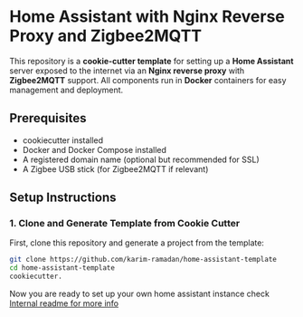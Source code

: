# Home Assistant with Nginx Reverse Proxy and Zigbee2MQTT

This repository is a **cookie-cutter template** for setting up a **Home Assistant** server exposed to the internet via
an **Nginx reverse proxy** with **Zigbee2MQTT** support. All components run in **Docker** containers for easy management
and deployment.

## Prerequisites

- cookiecutter installed
- Docker and Docker Compose installed
- A registered domain name (optional but recommended for SSL)
- A Zigbee USB stick (for Zigbee2MQTT if relevant)

## Setup Instructions

### 1. Clone and Generate Template from Cookie Cutter

First, clone this repository and generate a project from the template:

```bash
git clone https://github.com/karim-ramadan/home-assistant-template
cd home-assistant-template
cookiecutter.
```

Now you are ready to set up your own home assistant instance 
check [Internal readme for more info](%7B%7Bcookiecutter.repo_name%7D%7D/README.md)

